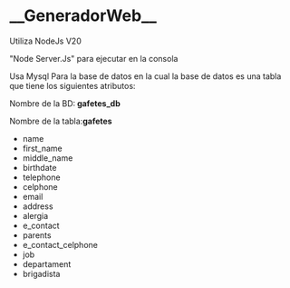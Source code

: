 <h1>__GeneradorWeb__</h1>

<p>Utiliza NodeJs V20 </p>


<p>"Node Server.Js" para ejecutar en la consola</p>


<p>Usa Mysql Para la base de datos en la cual la base de datos es una tabla que tiene los siguientes atributos: </p>
<p>Nombre de la BD:<b> gafetes_db </b> </p>
<p>Nombre de la tabla:<b>gafetes</b> </p>
<ul>
<li>name</li>
<li>first_name</li>
<li>middle_name</li>
<li>birthdate</li>
<li>telephone</li>
<li>celphone</li>
<li>email</li>
<li>address</li>
<li>alergia</li>
<li>e_contact</li>
<li>parents</li>
<li>e_contact_celphone</li>
<li>job</li>
<li>departament</li>
<li>brigadista</li>  
</ul>
